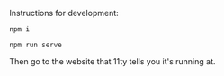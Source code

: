 Instructions for development:

`npm i`

`npm run serve`

Then go to the website that 11ty tells you it's running at.

